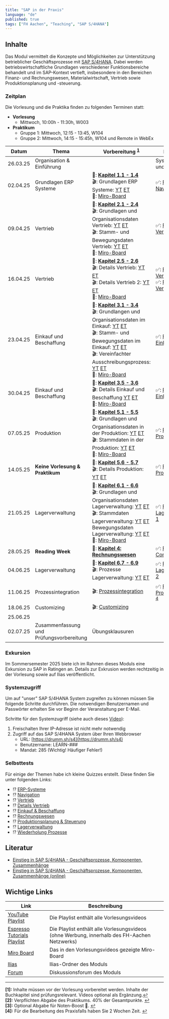 ```yaml
---
title: "SAP in der Praxis"
language: "de"
published: true
tags: ["FH Aachen", "Teaching", "SAP S/4HANA"]
---
```


## Inhalte

Das Modul vermittelt die Konzepte und Möglichkeiten zur Unterstützung
betrieblicher Geschäftsprozesse mit [SAP
S/4HANA](https://en.wikipedia.org/wiki/SAP_S/4HANA). Dabei werden
betriebswirtschaftliche Grundlagen verschiedener Funktionsbereiche behandelt
und im SAP-Kontext vertieft, insbesondere in den Bereichen Finanz- und
Rechnungswesen, Materialwirtschaft, Vertrieb sowie Produktionsplanung und
-steuerung.

### Zeitplan

Die Vorlesung und die Praktika finden zu folgenden Terminen statt:

- **Vorlesung**
  - Mittwoch, 10:00h - 11:30h, W003
- **Praktikum**
  - Gruppe 1: Mittwoch, 12:15 - 13:45, W104
  - Gruppe 2: Mittwoch, 14:15 - 15:45h, W104 und Remote in WebEx

| Datum    | Thema                                    | Vorbereitung <sup id="a1">[1](#f1)</sup>                                                                                                                                                                                                                                                                                                                                                                                                                                                                                                                                                                                                                              | Praktikum <sup id="a2">[2](#f2)</sup>                                                                                                        | Abgabe <sup id="a3">[3](#f3)</sup>           |
| -------- | ---------------------------------------- | --------------------------------------------------------------------------------------------------------------------------------------------------------------------------------------------------------------------------------------------------------------------------------------------------------------------------------------------------------------------------------------------------------------------------------------------------------------------------------------------------------------------------------------------------------------------------------------------------------------------------------------------------------------------- | -------------------------------------------------------------------------------------------------------------------------------------------- | -------------------------------------------- |
| 26.03.25 | Organisation & Einführung                |                                                                                                                                                                                                                                                                                                                                                                                                                                                                                                                                                                                                                                                                       | Systemzugang und ERP-Game                                                                                                                    |                                              |
| 02.04.25 | Grundlagen ERP Systeme                   | 📕: **[Kapitel 1.1 - 1.4](https://ebookcentral.proquest.com/lib/aachen/reader.action?docID=7132812&ppg=29)** <br/>🎬: Grundlagen ERP Systeme: [YT](https://youtu.be/UC1czfAo_NM) [ET](https://et.training/dashboard/product/video/1103/details/737888307) <br/> 📝: [Miro-Board](https://miro.com/app/board/uXjVIIUnWxw=/)                                                                                                                                                                                                                                                                                                                                            | ✅: [Fallstudie Navigation](sap-in-der-praxis/case-study-navigation.pdf)                                                                     |                                              |
| 09.04.25 | Vertrieb                                 | 📕: **[Kapitel 2.1 - 2.4](https://ebookcentral.proquest.com/lib/aachen/reader.action?docID=7132812&ppg=105)** <br/>🎬: Grundlagen und Organisationsdaten Vertrieb: [YT](https://youtu.be/kKLhCDz-0O0) [ET](https://et.training/dashboard/product/video/1103/details/737883287)<br/>🎬: Stamm- und Bewegungsdaten Vertrieb: [YT](https://youtu.be/qyHaVjo5aag) [ET](https://et.training/dashboard/product/video/1103/details/737881682)<br/> 📝: [Miro-Board](https://miro.com/app/board/uXjVIGadpjs=/)                                                                                                                                                                | ✅: [Fallstudie Vertrieb](sap-in-der-praxis/case-study-sales.pdf) <br/>                                                                      |                                              |
| 16.04.25 | Vertrieb                                 | 📕: **[Kapitel 2.5 - 2.6](https://ebookcentral.proquest.com/lib/aachen/reader.action?docID=7132812&ppg=105)**<br/> 🎬: Details Vertrieb: [YT](https://youtu.be/gQ42MlvmK2Y) [ET](https://et.training/dashboard/product/video/1103/details/737878561)<br/> 🎬: Details Vertrieb 2: [YT](https://youtu.be/9CmiR8WV1V0) [ET](https://et.training/dashboard/product/video/1103/details/737875249) <br/> 📝: [Miro-Board](https://miro.com/app/board/uXjVICm5xKU=/)                                                                                                                                                                                                        | ✅: [Praxisfall Vertrieb 1](sap-in-der-praxis/tutorial-sales-1.pdf)<br/> ✅: [Praxisfall Vertrieb 2](sap-in-der-praxis/tutorial-sales-2.pdf) | Rekapitulation Praxisfall Vertrieb 1 & 2     |
| 23.04.25 | Einkauf und Beschaffung                  | 📕: **[Kapitel 3.1 - 3.4](https://ebookcentral.proquest.com/lib/aachen/reader.action?docID=7132812&ppg=199)**<br/> 🎬: Grundlangen und Organisationsdaten im Einkauf: [YT](https://youtu.be/-BBgqO-JAwI) [ET](https://et.training/dashboard/product/video/1103/details/737874085)<br/>🎬: Stamm- und Bewegungsdaten im Einkauf: [YT](https://youtu.be/5XBIjopvC08) [ET](https://et.training/dashboard/product/video/1103/details/737872986)</br>🎬: Vereinfachter Ausschreibungsprozess: [YT](https://youtu.be/UQPu0Srbsow) [ET](https://et.training/dashboard/product/video/1103/details/737871992) <br/> 📝: [Miro-Board](https://miro.com/app/board/uXjVI_gPI18=/) | ✅: [Praxisfall Einkauf 1](sap-in-der-praxis/advanced-case-study-procurement.pdf)                                                            |                                              |
| 30.04.25 | Einkauf und Beschaffung                  | 📕: **[Kapitel 3.5 - 3.6](https://ebookcentral.proquest.com/lib/aachen/reader.action?docID=7132812&ppg=199)**<br/> 🎬: Details Einkauf und Beschaffung [YT](https://youtu.be/LWo21SR3mms) [ET](https://et.training/dashboard/product/video/1103/details/737870009) </br>📝: [Miro-Board](https://miro.com/app/board/uXjVI8dM5Lc=/)                                                                                                                                                                                                                                                                                                                                    | ✅: [Praxisfall Einkauf 2](sap-in-der-praxis/tutorial-procurement.pdf)                                                                       | Rekapitulation Praxisfall Einkauf 2          |
| 07.05.25 | Produktion                               | 📕: **[Kapitel 5.1 - 5.5](https://ebookcentral.proquest.com/lib/aachen/reader.action?docID=7132812&ppg=375)**<br/> 🎬: Grundlagen und Organisationsdaten in der Produktion: [YT](https://youtu.be/aizQCCbfL10) [ET](https://et.training/dashboard/product/video/1103/details/737867694) <br/> 🎬: Stammdaten in der Produktion: [YT](https://youtu.be/F7L6891WXPY) [ET](https://et.training/dashboard/product/video/1103/details/737864361)</br>📝: [Miro-Board](https://miro.com/app/board/uXjVI6PizGg=/)                                                                                                                                                            | ✅: [Praxisfall Produktion 1](sap-in-der-praxis/advanced-case-study-production.pdf)                                                          |                                              |
| 14.05.25 | **Keine Vorlesung & Praktikum**          | 📕: **[Kapitel 5.6 - 5.7](https://ebookcentral.proquest.com/lib/aachen/reader.action?docID=7132812&ppg=375)**<br/> 🎬: Details Produktion: [YT](https://youtu.be/0dgUvE5MghI) [ET](https://et.training/dashboard/product/video/1103/details/737857463)                                                                                                                                                                                                                                                                                                                                                                                                                | ✅: [Praxisfall Produktion 2](sap-in-der-praxis/tutorial-production.pdf)                                                                     | Rekapitulation Praxisfall Produktion 2       |
| 21.05.25 | Lagerverwaltung                          | 📕: **[Kapitel 6.1 - 6.6](https://ebookcentral.proquest.com/lib/aachen/reader.action?docID=7132812&ppg=469)**<br/> 🎬: Grundlagen und Organisationsdaten Lagerverwaltung: [YT](https://youtu.be/LOZhRZLwIIM) [ET](https://et.training/dashboard/product/video/1103/details/737853722) <br/> 🎬: Stammdaten Lagerverwaltung: [YT](https://youtu.be/DJznOxenWSk) [ET](https://et.training/dashboard/product/video/1103/details/737851489) <br/> Bewegungsdaten Lagerverwaltung: [YT](https://youtu.be/zswJgzK785A) [ET](https://et.training/dashboard/product/video/1103/details/737850408) <br/> 📝: [Miro-Board](https://miro.com/app/board/uXjVIy6eR3E=/)            | ✅: [Praxisfall Lagerverwaltung 1](sap-in-der-praxis/advanced-case-study-warehouse-management.pdf)                                           |                                              |
| 28.05.25 | **Reading Week**                         | 📕: **[Kapitel 4: Rechnungswesen](https://ebookcentral.proquest.com/lib/aachen/reader.action?docID=7132812&ppg=277)**                                                                                                                                                                                                                                                                                                                                                                                                                                                                                                                                                 | ✅: [Praxisfall Controlling (TBD)]()                                                                                                         |                                              |
| 04.06.25 | Lagerverwaltung                          | 📕: **[Kapitel 6.7 - 6.9](https://ebookcentral.proquest.com/lib/aachen/reader.action?docID=7132812&ppg=469)** <br/> 🎬: Prozesse Lagerverwaltung: [YT](https://youtu.be/cbF9aSarf7I) [ET](https://et.training/dashboard/product/video/1103/details/737848915)                                                                                                                                                                                                                                                                                                                                                                                                         | ✅: [Praxisfall Lagerverwaltung 2](sap-in-der-praxis/tutorial-wm-1.pdf)                                                                      |                                              |
| 11.06.25 | Prozessintegration                       | 🎬: [Prozessintegration](https://youtu.be/PGIJz-mIL2s)                                                                                                                                                                                                                                                                                                                                                                                                                                                                                                                                                                                                                | ✅: [Praxisfall Prozessintegration](sap-in-der-praxis/tutorial-process-integration.pdf) <sup id="a4">[4](#f4)</sup>                          | Rekapitulation Praxisfall Prozessintegration |
| 18.06.25 | Customizing                              | 🎬: [Customizing](https://youtu.be/n2CO5wT8DMc?feature=shared)                                                                                                                                                                                                                                                                                                                                                                                                                                                                                                                                                                                                        |                                                                                                                                              |                                              |
| 25.06.25 |                                          |                                                                                                                                                                                                                                                                                                                                                                                                                                                                                                                                                                                                                                                                       |                                                                                                                                              |                                              |
| 02.07.25 | Zusammenfassung und Prüfungsvorbereitung | Übungsklausuren                                                                                                                                                                                                                                                                                                                                                                                                                                                                                                                                                                                                                                                       |                                                                                                                                              |                                              |

### Exkursion

Im Sommersemester 2025 biete ich im Rahmen dieses Moduls eine Exkursion zu SAP
in Ratingen an. Details zur Exkrusion werden rechtzeitig in der Vorlesung sowie
auf Ilias veröffentlicht.

### Systemzugriff

Um auf "unser" SAP S/4HANA System zugreifen zu können müssen Sie folgende
Schritte durchführen. Die notwendigen Benutzernamen und Passwörter erhalten Sie
vor Beginn der Veranstaltung per E-Mail.

Schritte für den Systemzugriff (siehe auch dieses
[Video](https://youtu.be/kibeQuMlYKQ)):

1. Freischalten Ihrer IP-Adresse ist nicht mehr notwendig
2. Zugriff auf das SAP S/4HANA System über Ihren Webbrowser
   - URL: [https://drumm.sh/s4](https://drumm.sh/s4)
   - Benutzername: LEARN-###
   - Mandat: 285 (Wichtig! Häufiger Fehler!)

### Selbsttests

Für einige der Themen habe ich kleine Quizzes erstellt.
Diese finden Sie unter folgenden Links:

- ⁉️ [ERP-Systeme](https://quizizz.com/embed/quiz/61546f1f09d317001ea1e21a)
- ⁉️ [Navigation](https://quizizz.com/embed/quiz/61546abd3dc795001eb80745)
- ⁉️ [Vertrieb](https://quizizz.com/embed/quiz/5f78d2bffcf584001b7d464e)
- ⁉️ [Details Vertrieb](https://quizizz.com/embed/quiz/61669fc8e4831f001d10c541)
- ⁉️ [Einkauf & Beschaffung](https://quizizz.com/embed/quiz/6180353c437684001df318b8)
- ⁉️ [Rechnungswesen](https://quizizz.com/embed/quiz/60b4bab610b679001cc1895b)
- ⁉️ [Produktionsplanung & Steuerung](https://quizizz.com/embed/quiz/61a343c4a643f7001d795cc7)
- ⁉️ [Lagerverwaltung](https://quizizz.com/embed/quiz/5fd71aabcadc2b001b110072)
- ⁉️ [Wiederholung Prozesse](https://quizizz.com/join?gc=67509395)

## Literatur

- [Einstieg in SAP S/4HANA - Geschäftsprozesse, Komponenten,
  Zusammenhänge](https://www.rheinwerk-verlag.de/einstieg-in-sap-s4hana/)
- [Einstieg in SAP S/4HANA - Geschäftsprozesse, Komponenten, Zusammenhänge
  (online)](https://ebookcentral.proquest.com/lib/aachen/detail.action?docID=7132812)

## Wichtige Links

| Link                                                   | Beschreibung                                                                                 |
| ------------------------------------------------------ | -------------------------------------------------------------------------------------------- |
| [YouTube Playlist](https://drumm.sh/yt/s4)             | Die Playlist enthält alle Vorlesungsvideos                                                   |
| [Espresso Tutorials Playlist](https://drumm.sh/yt/s4)  | Die Playlist enthält alle Vorlesungsvideos (ohne Werbung, innerhalb des FH-Aachen Netzwerks) |
| [Miro Board](https://miro.com/app/board/o9J_lvLhjsk=/) | Das in den Vorlesungsvideos gezeigte Miro-Board                                              |
| [Ilias]()                                              | Ilias-Ordner des Moduls                                                                      |
| [Forum](https://forum.drumm.sh)                        | Diskussionsforum des Moduls                                                                  |

---

<b id="f1">[1]:</b> Inhalte müssen vor der Vorlesung vorbereitet werden.
Inhalte der Buchkapitel sind prüfungsrelevant. Videos optional als Ergänzung.[↩](#a1)</br>
<b id="f2">[2]:</b> Verpflichten Abgabe des Praktikums. 40% der Gesamtpunkte. [↩](#a2)</br>
<b id="f3">[3]:</b> Optional Abgabe für Noten-Boost 🚀. [↩](#a3)</br>
<b id="f4">[4]:</b> Für die Bearbeitung des Praxisfalls haben Sie 2 Wochen Zeit. [↩](#a4)</br>
